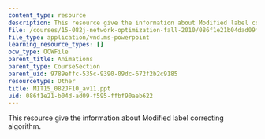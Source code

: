 ```yaml
---
content_type: resource
description: This resource give the information about Modified label correcting algorithm.
file: /courses/15-082j-network-optimization-fall-2010/086f1e21b04dad09f595ffbf90aeb622_MIT15_082JF10_av11.ppt
file_type: application/vnd.ms-powerpoint
learning_resource_types: []
ocw_type: OCWFile
parent_title: Animations
parent_type: CourseSection
parent_uid: 9789effc-535c-9390-09dc-672f2b2c9185
resourcetype: Other
title: MIT15_082JF10_av11.ppt
uid: 086f1e21-b04d-ad09-f595-ffbf90aeb622
---
```

This resource give the information about Modified label correcting algorithm.